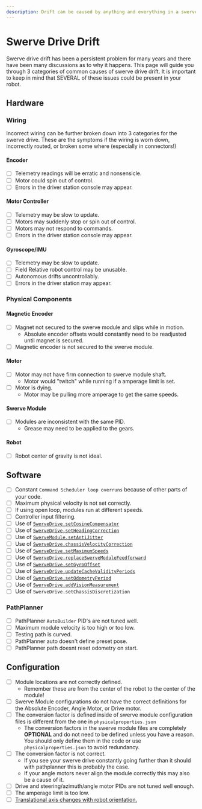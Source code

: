 ```yaml
---
description: Drift can be caused by anything and everything in a swerve drive...
---
```


# Swerve Drive Drift

Swerve drive drift has been a persistent problem for many years and there have been many discussions as to why it happens. This page will guide you through 3 categories of common causes of swerve drive drift. It is important to keep in mind that SEVERAL of these issues could be present in your robot.

## Hardware

### Wiring

Incorrect wiring can be further broken down into 3 categories for the swerve drive. These are the symptoms if the wiring is worn down, incorrectly routed, or broken some where (especially in connectors!)&#x20;

#### Encoder

* [ ] Telemetry readings will be erratic and nonsensicle.&#x20;
* [ ] Motor could spin out of control.
* [ ] Errors in the driver station console may appear.

#### Motor Controller

* [ ] Telemetry may be slow to update.
* [ ] Motors may suddenly stop or spin out of control.
* [ ] Motors may not respond to commands.
* [ ] Errors in the driver station console may appear.

#### Gyroscope/IMU

* [ ] Telemetry may be slow to update.
* [ ] Field Relative robot control may be unusable.
* [ ] Autonomous drifts uncontrollably.
* [ ] Errors in the driver station may appear.

### Physical Components

#### Magnetic Encoder

* [ ] Magnet not secured to the swerve module and slips while in motion.&#x20;
  * Absolute encoder offsets would constantly need to be readjusted until magnet is secured.
* [ ] Magnetic encoder is not secured to the swerve module.

#### Motor

* [ ] Motor may not have firm connection to swerve module shaft.
  * Motor would "twitch" while running if a amperage limit is set.
* [ ] Motor is dying.
  * Motor may be pulling more amperage to get the same speeds.

#### Swerve Module

* [ ] Modules are inconsistent with the same PID.
  * Grease may need to be applied to the gears.

#### Robot

* [ ] Robot center of gravity is not ideal.

## Software

* [ ] Constant `Command Scheduler loop overruns` because of other parts of your code.
* [ ] Maximum physical velocity is not set correctly.
* [ ] If using open loop, modules run at different speeds.
* [ ] Controller input filtering.
* [ ] Use of [`SwerveDrive.setCosineCompensator`](https://broncbotz3481.github.io/YAGSL/swervelib/SwerveDrive.html#setCosineCompensator\(boolean\))
* [ ] Use of [`SwerveDrive.setHeadingCorrection`](https://broncbotz3481.github.io/YAGSL/swervelib/SwerveDrive.html#setHeadingCorrection\(boolean\))
* [ ] Use of  [`SwerveModule.setAntiJitter`](https://broncbotz3481.github.io/YAGSL/swervelib/SwerveModule.html#setAntiJitter\(boolean\))
* [ ] Use of  [`SwerveDrive.chassisVelocityCorrection`](https://broncbotz3481.github.io/YAGSL/swervelib/SwerveDrive.html#chassisVelocityCorrection)
* [ ] Use of [`SwerveDrive.setMaximumSpeeds`](https://broncbotz3481.github.io/YAGSL/swervelib/SwerveDrive.html#setMaximumSpeeds\(double,double,double\))
* [ ] Use of [`SwerveDrive.replaceSwerveModuleFeedforward`](https://broncbotz3481.github.io/YAGSL/swervelib/SwerveDrive.html#replaceSwerveModuleFeedforward\(edu.wpi.first.math.controller.SimpleMotorFeedforward\))
* [ ] Use of [`SwerveDrive.setGyroOffset`](https://broncbotz3481.github.io/YAGSL/swervelib/SwerveDrive.html#setMaximumSpeeds\(double,double,double\))
* [ ] Use of [`SwerveDrive.updateCacheValidityPeriods`](https://broncbotz3481.github.io/YAGSL/swervelib/SwerveDrive.html#updateCacheValidityPeriods\(long,long,long\))
* [ ] Use of [`SwerveDrive.setOdometryPeriod`](https://broncbotz3481.github.io/YAGSL/swervelib/SwerveDrive.html#setOdometryPeriod\(double\))
* [ ] Use of [`SwerveDrive.addVisionMeasurement`](https://broncbotz3481.github.io/YAGSL/swervelib/SwerveDrive.html#addVisionMeasurement\(edu.wpi.first.math.geometry.Pose2d,double\))
* [ ] Use of `SwerveDrive.setChassisDiscretization`

### PathPlanner

* [ ] PathPlanner `AutoBuilder` PID's are not tuned well.
* [ ] Maximum module velocity is too high or too low.
* [ ] Testing path is curved.
* [ ] PathPlanner auto doesn't define preset pose.
* [ ] PathPlanner path doesnt reset odometry on start.

## Configuration

* [ ] Module locations are not correctly defined.
  * Remember these are from the center of the robot to the center of the module!
* [ ] Swerve Module configurations do not have the correct definitions for the Absolute Encoder, Angle Motor, or Drive motor.
* [ ] The conversion factor is defined inside of swerve module configuration files is different from the one in `physicalproperties.json`
  * The conversion factors in the swerve module files are completely **OPTIONAL** and do not need to be defined unless you have a reason. You should only define them in the code or use `physicalproperties.json` to avoid redundancy.
* [ ] The conversion factor is not correct.
  * If you see your swerve drive constantly going further than it should with pathplanner this is probably the case.
  * If your angle motors never align the module correctly this may also be a cause of it.
* [ ] Drive and steering/azimuth/angle motor PIDs are not tuned well enough.
* [ ] The amperage limit is too low.
* [ ] [Translational axis changes with robot orientation.](the-eight-steps.md)
